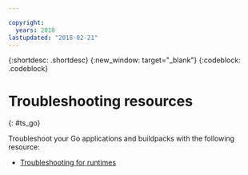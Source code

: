 ```yaml
---

copyright:
  years: 2018
lastupdated: "2018-02-21"
---
```


{:shortdesc: .shortdesc}
{:new_window: target="_blank"}
{:codeblock: .codeblock}

# Troubleshooting resources
{: #ts_go}

Troubleshoot your Go applications and buildpacks with the following resource:

* [Troubleshooting for runtimes](../../troubleshoot/ts_runtimes.html#runtimes)
